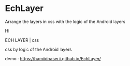 # EchLayer
Arrange the layers in css with the logic of the Android layers

Hi 

ECH LAYER | css

css by logic of the Android layers


demo : https://hamiidnaserii.github.io/EchLayer/


